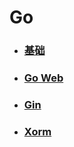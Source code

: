 # Go
 - ### [基础](/Go/基础/Go基础.md)  
 - ### [Go Web](/Go/Go%20Web/Go%20Web.md)  
 - ### [Gin](/Go/Gin/Gin.md)  
 - ### [Xorm](/Go/Xorm/Xorm.md)  